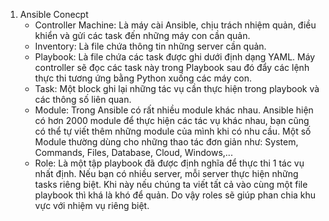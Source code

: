 1. Ansible Conecpt
    + Controller Machine: Là máy cài Ansible, chịu trách nhiệm quản, điều khiển và gửi các task đến những máy con cần quản.
    + Inventory: Là file chứa thông tin những server cần quản.
    + Playbook: Là file chứa các task được ghi dưới định dạng YAML. Máy controller sẽ đọc các task này trong Playbook sau đó đẩy các lệnh thực thi tương ứng bằng Python xuống các máy con.
    + Task: Một block ghi lại những tác vụ cần thực hiện trong playbook và các thông số liên quan.
    + Module: Trong Ansible có rất nhiều module khác nhau. Ansible hiện có hơn 2000 module để thực hiện các tác vụ khác nhau, bạn cũng có thể tự viết thêm những module của mình khi có nhu cầu. Một số Module thường dùng cho những thao tác đơn giản như: System, Commands, Files, Database, Cloud, Windows,...
    + Role: Là một tập playbook đã được định nghĩa để thực thi 1 tác vụ nhất định. Nếu bạn có nhiều server, mỗi server thực hiện những tasks riêng biệt. Khi này nếu chúng ta viết tất cả vào cùng một file playbook thì khá là khó để quản. Do vậy roles sẽ giúp phan chia khu vực với nhiệm vụ riêng biệt.
